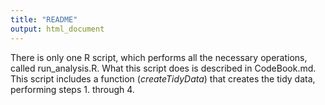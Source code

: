 ```yaml
---
title: "README"
output: html_document
---
```


There is only one R script, which performs all the necessary operations, called run_analysis.R. What this script does is described in CodeBook.md. This script includes a function (*createTidyData*) that creates the tidy data, performing steps 1. through 4.